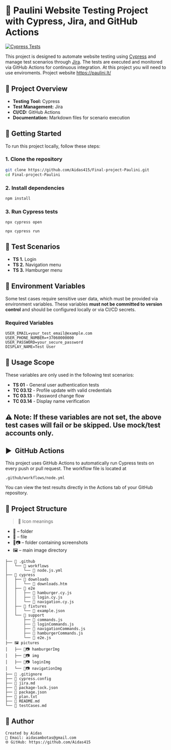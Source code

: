 # 🚀 Paulini Website Testing Project with Cypress, Jira, and GitHub Actions

[![Cypress Tests](https://github.com/Aidas415/Final-project-Paulini/actions/workflows/node.js.yml/badge.svg)](https://github.com/Aidas415/Final-project-Paulini/actions/workflows/node.js.yml)

This project is designed to automate website testing using [Cypress](https://www.cypress.io/) and manage test scenarios through [Jira](https://www.atlassian.com/software/jira). The tests are executed and monitored via GitHub Actions for continuous integration. At this project you will need to use enviroments. Project website https://paulini.lt/

## 📖 Project Overview

- **Testing Tool:** Cypress
- **Test Management:** Jira
- **CI/CD:** GitHub Actions
- **Documentation:** Markdown files for scenario execution

## 🏁 Getting Started

To run this project locally, follow these steps:

### 1. Clone the repository

```bash
git clone https://github.com/Aidas415/Final-project-Paulini.git
cd Final-project-Paulini
```

### 2. Install dependencies

```bash
npm install
```

### 3. Run Cypress tests

```
npx cypress open

npx cypress run
```

## 🧪 Test Scenarios

- **TS 1.** Login
- **TS 2.** Navigation menu
- **TS 3.** Hamburger menu

## 🔐 Environment Variables

Some test cases require sensitive user data, which must be provided via environment variables. These variables **must not be committed to version control** and should be configured locally or via CI/CD secrets.

### Required Variables

```env
USER_EMAIL=your_test_email@example.com
USER_PHONE_NUMBER=+37060000000
USER_PASSWORD=your_secure_password
DISPLAY_NAME=Test User
```

## 📌 Usage Scope

These variables are only used in the following test scenarios:

- **TS 01** - General user authentication tests
- **TC 03.12** - Profile update with valid credentials
- **TC 03.13** - Password change flow
- **TC 03.14** - Display name verification

## ⚠️ **Note:** If these variables are not set, the above test cases will fail or be skipped. Use mock/test accounts only.

## ▶️ ️ GitHub Actions
This project uses GitHub Actions to automatically run Cypress tests on every push or pull request. The workflow file is located at

```
.github/workflows/node.yml
```

You can view the test results directly in the Actions tab of your GitHub repository.

## 🧩 Project Structure

> 📌 Icon meanings

- 📁 –  folder
- 📄 – file
- 📁📷 –  folder containing screenshots
- 🖼️ – main image directory

```
├── 📁 .github
│   └── 📁 workflows
│       └── 📄 node.js.yml
├── 📁 cypress
│   ├── 📁 downloads
│   │   └── 📄 downloads.htm
│   ├── 📁 e2e
│   │   ├── 📄 hamburger.cy.js
│   │   ├── 📄 login.cy.js
│   │   └── 📄 navigation.cy.js
│   ├── 📁 fixtures
│   │   └── 📄 example.json
│   └── 📁 support
│       ├── 📄 commands.js
│       ├── 📄 loginCommands.js
│       ├── 📄 navigationCommands.js
│       ├── 📄 hamburgerCommands.js
│       └── 📄 e2e.js
├── 🖼️ pictures
│   ├── 📁📷 hamburgerImg
│   ├── 📁📷 img
│   ├── 📁📷 loginImg
│   └── 📁📷 navigationImg   
├── 📄 .gitignore
├── 📄 cypress.config 
├── 📄 jira.md
├── 📄 package-lock.json
├── 📄 package.json 
├── 📄 plan.txt
├── 📄 README.md 
└── 📄 testCases.md
```

## 👤 Author

```
Created by Aidas
📧 Email: aidasambotas@gmail.com
🌐 GitHub: https://github.com/Aidas415
```